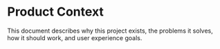 # Product Context

This document describes why this project exists, the problems it solves, how it should work, and user experience goals.
